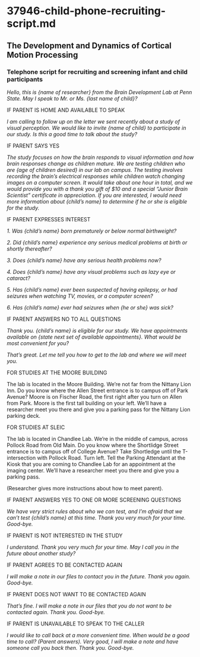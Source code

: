 # 37946-child-phone-recruiting-script.md

## The Development and Dynamics of Cortical Motion Processing

### Telephone script for recruiting and screening infant and child participants

*Hello, this is {name of researcher} from the Brain Development Lab at Penn State.  May I speak to Mr. or Ms. {last name of child}?*

IF PARENT IS HOME AND AVAILABLE TO SPEAK 

*I am calling to follow up on the letter we sent recently about a study of visual perception.  We would like to invite {name of child} to participate in our study.  Is this a good time to talk about the study?*

IF PARENT SAYS YES

*The study focuses on how the brain responds to visual information and how brain responses change as children mature.  We are testing children who are {age of children desired} in our lab on campus.  The testing involves recording the brain’s electrical responses while children watch changing images on a computer screen.  It would take about one hour in total, and we would provide you with a thank you gift of $10 and a special “Junior Brain Scientist” certificate in appreciation.  If you are interested, I would need more information about {child’s name} to determine if he or she is eligible for the study.*

IF PARENT EXPRESSES INTEREST

*1.	Was {child’s name} born prematurely or below normal birthweight?*

*2.	Did {child’s name} experience any serious medical problems at birth or shortly thereafter?*

*3.	Does {child’s name} have any serious health problems now?*

*4.	Does {child’s name} have any visual problems such as lazy eye or cataract?*

*5.	Has {child’s name} ever been suspected of having epilepsy, or had seizures when watching TV, movies, or a computer screen?*

*6.	Has {child’s name} ever had seizures when {he or she} was sick?*

IF PARENT ANSWERS NO TO ALL QUESTIONS

*Thank you. {child’s name} is eligible for our study.  We have appointments available on {state next set of available appointments}.  What would be most convenient for you?*

*That’s great.  Let me tell you how to get to the lab and where we will meet you.*

FOR STUDIES AT THE MOORE BUILDING

The lab is located in the Moore Building.  We’re not far from the Nittany Lion Inn.  Do you know where the Allen Street entrance is to campus off of Park Avenue?  Moore is on Fischer Road, the first right after you turn on Allen from Park.  Moore is the first tall building on your left.  We’ll have a researcher meet you there and give you a parking pass for the Nittany Lion parking deck.

FOR STUDIES AT SLEIC

The lab is located in Chandlee Lab.  We’re in the middle of campus, across Pollock Road from Old Main.  Do you know where the Shortlidge Street entrance is to campus off of College Avenue? Take Shortledge until the T-intersection with Pollock Road. Turn left. Tell the Parking Attendant at the Kiosk that you are coming to Chandlee Lab for an appointment at the imaging center. We’ll have a researcher meet you there and give you a parking pass.

(Researcher gives more instructions about how to meet parent).

IF PARENT ANSWERS YES TO ONE OR MORE SCREENING QUESTIONS

*We have very strict rules about who we can test, and I’m afraid that we can’t test {child’s name} at this time.  Thank you very much for your time.  Good-bye.*

IF PARENT IS NOT INTERESTED IN THE STUDY

*I understand.  Thank you very much for your time.  May I call you in the future about another study?*

IF PARENT AGREES TO BE CONTACTED AGAIN

*I will make a note in our files to contact you in the future.  Thank you again.  Good-bye.*

IF PARENT DOES NOT WANT TO BE CONTACTED AGAIN

*That’s fine.  I will make a note in our files that you do not want to be contacted again.  Thank you.  Good-bye.*

IF PARENT IS UNAVAILABLE TO SPEAK TO THE CALLER

*I would like to call back at a more convenient time.  When would be a good time to call?  (Parent answers).  Very good, I will make a note and have someone call you back then.  Thank you.  Good-bye.*
 





